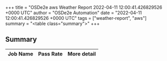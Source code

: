 +++
title = "OSDe2e aws Weather Report 2022-04-11 12:00:41.426829526 +0000 UTC"
author = "OSDe2e Automation"
date = "2022-04-11 12:00:41.426829526 +0000 UTC"
tags = ["weather-report", "aws"]
summary = "<table class=\"summary\"></table>"
+++
## Summary

| Job Name | Pass Rate | More detail |
|----------|-----------|-------------|




